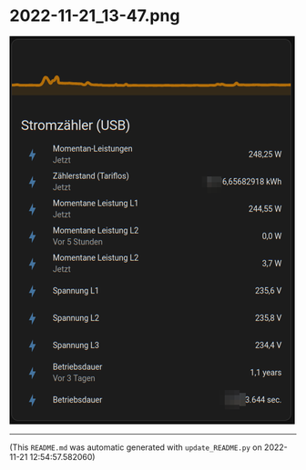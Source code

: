 
# 2022-11-21_13-47.png

![2022-11-21_13-47.png](https://raw.githubusercontent.com/jedie/jedie.github.io/master/screenshots/pysmartmeter/2022-11-21_13-47.png "2022-11-21_13-47.png")

----
(This `README.md` was automatic generated with `update_README.py` on 2022-11-21 12:54:57.582060)

